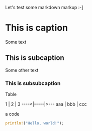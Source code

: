Let's test some markdown markup :-]

# This is caption

Some text

## This is subcaption

Some other text

### This is subsubcaption

Table

1    | 2   | 3
----<|-----|>---
aaa  | bbb | ccc

a code

```rust
println!("Hello, world!");
```

